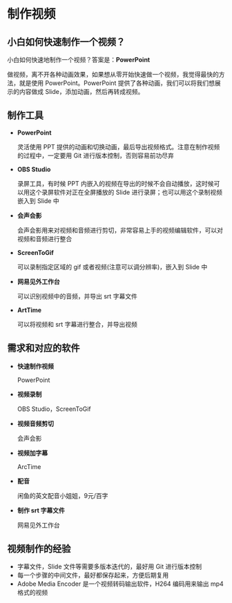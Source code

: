 # 制作视频

## 小白如何快速制作一个视频？

小白如何快速地制作一个视频？答案是：**PowerPoint**

做视频，离不开各种动画效果，如果想从零开始快速做一个视频，我觉得最快的方法，就是使用 PowerPoint。PowerPoint 提供了各种动画，我们可以将我们想展示的内容做成 Slide，添加动画，然后再转成视频。

## 制作工具

* **PowerPoint**

  灵活使用 PPT 提供的动画和切换动画，最后导出视频格式。注意在制作视频的过程中，一定要用 Git 进行版本控制，否则容易前功尽弃

* **OBS Studio**

  录屏工具，有时候 PPT 内嵌入的视频在导出的时候不会自动播放，这时候可以用这个录屏软件对正在全屏播放的 Slide 进行录屏；也可以用这个录制视频嵌入到 Slide 中

* **会声会影**

  会声会影用来对视频和音频进行剪切，非常容易上手的视频编辑软件，可以对视频和音频进行整合

* **ScreenToGif**

  可以录制指定区域的 gif 或者视频(注意可以调分辨率)，嵌入到 Slide 中

* **网易见外工作台**

  可以识别视频中的音频，并导出 srt 字幕文件

* **ArtTime**

  可以将视频和 srt 字幕进行整合，并导出视频

## 需求和对应的软件

* **快速制作视频**

  PowerPoint

* **视频录制**

  OBS Studio，ScreenToGif

* **视频音频剪切**

  会声会影

* **视频加字幕**

  ArcTime

* **配音**

  闲鱼的英文配音小姐姐，9元/百字

* **制作 srt 字幕文件**

  网易见外工作台

## 视频制作的经验

* 字幕文件，Slide 文件等需要多版本迭代的，最好用 Git 进行版本控制
* 每一个步骤的中间文件，最好都保存起来，方便后期复用
* Adobe Media Encoder 是一个视频转码输出软件，H264 编码用来输出 mp4 格式的视频





